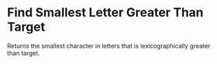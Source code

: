 # Find Smallest Letter Greater Than Target
 Returns the smallest character in letters that is lexicographically greater than target.
